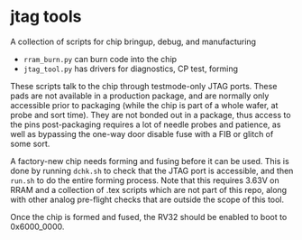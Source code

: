 # jtag tools

A collection of scripts for chip bringup, debug, and manufacturing

- `rram_burn.py` can burn code into the chip
- `jtag_tool.py` has drivers for diagnostics, CP test, forming

These scripts talk to the chip through testmode-only JTAG ports. These
pads are not available in a production package, and are normally only
accessible prior to packaging (while the chip is part of a whole wafer,
at probe and sort time). They are not bonded out in a package, thus
access to the pins post-packaging requires a lot of needle probes
and patience, as well as bypassing the one-way door disable fuse with a
FIB or glitch of some sort.

A factory-new chip needs forming and fusing before it can be used. This
is done by running `dchk.sh` to check that the JTAG port is accessible,
and then `run.sh` to do the entire forming process. Note that this requires
3.63V on RRAM and a collection of .tex scripts which are not part of this
repo, along with other analog pre-flight checks that are outside the scope of
this tool.

Once the chip is formed and fused, the RV32 should be enabled to
boot to 0x6000_0000.
